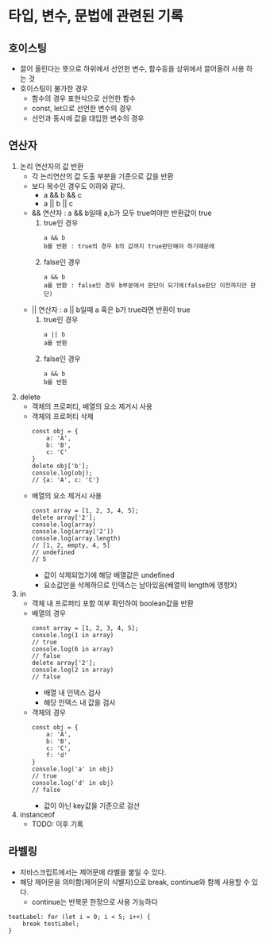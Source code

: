 # 타입, 변수, 문법에 관련된 기록

## 호이스팅
- 끌어 올린다는 뜻으로 하위에서 선언한 변수, 함수등을 상위에서 끌어올려 사용 하는 것
- 호이스팅이 불가한 경우
    - 함수의 경우 표현식으로 선언한 함수
    - const, let으로 선언한 변수의 경우
    - 선언과 동시에 값을 대입한 변수의 경우

## 연산자

1. 논리 연산자의 값 반환
    - 각 논리연산의 값 도출 부분을 기준으로 값을 반환
    - 보다 복수인 경우도 이하와 같다.
        - a && b && c
        - a || b || c
    - && 연산자 : a && b일때 a,b가 모두 true여야만 반환값이 true
        1. true인 경우
            ```
            a && b
            b를 반환 : true의 경우 b의 값까지 true판단해야 하기때문에
            ```
        2. false인 경우
            ```
            a && b
            a를 반환 : false인 경우 b부분에서 판단이 되기에(false판단 이전까지만 판단)
            ```
    - || 연산자 : a || b일때 a 혹은 b가 true라면 반환이 true
        1. true인 경우
            ```
            a || b
            a를 반환
            ```
        2. false인 경우
            ```
            a && b
            b를 반환
            ```
2. delete
    - 객체의 프로퍼티, 배열의 요소 제거시 사용
    - 객체의 프로퍼티 삭제
        ```
        const obj = {
            a: 'A',
            b: 'B',
            c: 'C'
        }
        delete obj['b'];
        console.log(obj);
        // {a: 'A', c: 'C'}
        ```
    - 배열의 요소 제거시 사용
        ```
        const array = [1, 2, 3, 4, 5];
        delete array['2'];
        console.log(array)
        console.log(array['2'])
        console.log(array.length)
        // [1, 2, empty, 4, 5]
        // undefined
        // 5
        ```
        - 값이 삭제되었기에 해당 배열값은 undefined
        - 요소값만을 삭제하므로 인덱스는 남아있음(배열의 length에 영향X)
3. in
    - 객체 내 프로퍼티 포함 여부 확인하여 boolean값을 반환
    - 배열의 경우
        ```
        const array = [1, 2, 3, 4, 5];
        console.log(1 in array)
        // true
        console.log(6 in array)
        // false
        delete array['2'];
        console.log(2 in array)
        // false
        ```
        - 배열 내 인덱스 검사
        - 해당 인덱스 내 값을 검사
    - 객체의 경우
        ```
        const obj = {
            a: 'A',
            b: 'B',
            c: 'C',
            f: 'd'
        }
        console.log('a' in obj)
        // true
        console.log('d' in obj)
        // false
        ```
        - 값이 아닌 key값을 기준으로 검산
4. instanceof
    - TODO: 이후 기록

## 라벨링
- 자바스크립트에서는 제어문에 라벨을 붙일 수 있다.
- 해당 제어문을 의미함(제어문의 식별자)으로 break, continue와 함께 사용할 수 있다.
    - continue는 반복문 한정으로 사용 가능하다
```
teatLabel: for (let i = 0; i < 5; i++) {
    break testLabel;
}
```